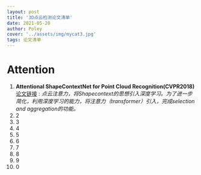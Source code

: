 ```yaml
---
layout: post
title: '3D点云检测论文清单'
date: 2021-05-20
author: Poley
cover: '../assets/img/mycat3.jpg'
tags: 论文清单
---
```



# Attention

1. **Attentional ShapeContextNet for Point Cloud Recognition(CVPR2018)** [论文链接](http://openaccess.thecvf.com/content_cvpr_2018/html/Xie_Attentional_ShapeContextNet_for_CVPR_2018_paper.html) :  *点云注意力，将Shapecontext的思想引入深度学习。为了进一步简化，利用深度学习的能力，将注意力（transformer）引入，完成selection and aggregation的功能。*
2. 2
3. 3
4. 4
5. 5
6. 6
7. 7
8. 8
9.  9
10. 0
    